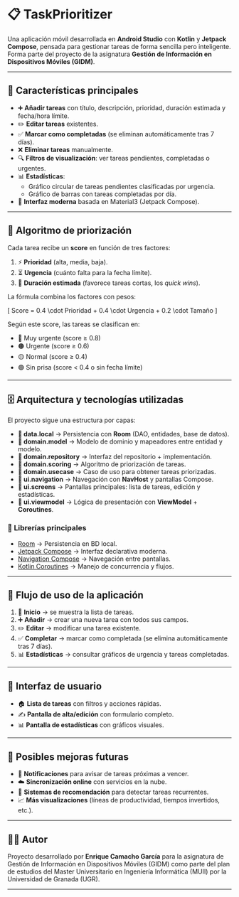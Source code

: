 # 📋 TaskPrioritizer

Una aplicación móvil desarrollada en **Android Studio** con **Kotlin** y **Jetpack Compose**, pensada para gestionar tareas de forma sencilla pero inteligente.  
Forma parte del proyecto de la asignatura **Gestión de Información en Dispositivos Móviles (GIDM)**.

---

## 🚀 Características principales

- ➕ **Añadir tareas** con título, descripción, prioridad, duración estimada y fecha/hora límite.
- ✏️ **Editar tareas** existentes.
- ✅ **Marcar como completadas** (se eliminan automáticamente tras 7 días).
- ❌ **Eliminar tareas** manualmente.
- 🔍 **Filtros de visualización**: ver tareas pendientes, completadas o urgentes.
- 📊 **Estadísticas**:
    - Gráfico circular de tareas pendientes clasificadas por urgencia.
    - Gráfico de barras con tareas completadas por día.
- 🎨 **Interfaz moderna** basada en Material3 (Jetpack Compose).

---

## 🧠 Algoritmo de priorización

Cada tarea recibe un **score** en función de tres factores:

1. ⚡ **Prioridad** (alta, media, baja).
2. ⏳ **Urgencia** (cuánto falta para la fecha límite).
3. 📏 **Duración estimada** (favorece tareas cortas, los *quick wins*).

La fórmula combina los factores con pesos:

\[
Score = 0.4 \cdot Prioridad + 0.4 \cdot Urgencia + 0.2 \cdot Tamaño
\]

Según este score, las tareas se clasifican en:
- 🔴 Muy urgente (score ≥ 0.8)
- 🟠 Urgente (score ≥ 0.6)
- 🟡 Normal (score ≥ 0.4)
- 🟢 Sin prisa (score < 0.4 o sin fecha límite)

---

## 🗄️ Arquitectura y tecnologías utilizadas

El proyecto sigue una estructura por capas:

- **📂 data.local** → Persistencia con **Room** (DAO, entidades, base de datos).
- **📂 domain.model** → Modelo de dominio y mapeadores entre entidad y modelo.
- **📂 domain.repository** → Interfaz del repositorio + implementación.
- **📂 domain.scoring** → Algoritmo de priorización de tareas.
- **📂 domain.usecase** → Caso de uso para obtener tareas priorizadas.
- **📂 ui.navigation** → Navegación con **NavHost** y pantallas Compose.
- **📂 ui.screens** → Pantallas principales: lista de tareas, edición y estadísticas.
- **📂 ui.viewmodel** → Lógica de presentación con **ViewModel** + **Coroutines**.

### 🔧 Librerías principales
- [Room](https://developer.android.com/training/data-storage/room) → Persistencia en BD local.
- [Jetpack Compose](https://developer.android.com/jetpack/compose) → Interfaz declarativa moderna.
- [Navigation Compose](https://developer.android.com/jetpack/compose/navigation) → Navegación entre pantallas.
- [Kotlin Coroutines](https://kotlinlang.org/docs/coroutines-overview.html) → Manejo de concurrencia y flujos.

---

## 📱 Flujo de uso de la aplicación

1. 🏁 **Inicio** → se muestra la lista de tareas.
2. ➕ **Añadir** → crear una nueva tarea con todos sus campos.
3. ✏️ **Editar** → modificar una tarea existente.
4. ✅ **Completar** → marcar como completada (se elimina automáticamente tras 7 días).
5. 📊 **Estadísticas** → consultar gráficos de urgencia y tareas completadas.

---

## 📸 Interfaz de usuario

- 🏠 **Lista de tareas** con filtros y acciones rápidas.
- ✍️ **Pantalla de alta/edición** con formulario completo.
- 📊 **Pantalla de estadísticas** con gráficos visuales.

---

## 🔮 Posibles mejoras futuras

- 🔔 **Notificaciones** para avisar de tareas próximas a vencer.
- ☁️ **Sincronización online** con servicios en la nube.
- 🤖 **Sistemas de recomendación** para detectar tareas recurrentes.
- 📈 **Más visualizaciones** (líneas de productividad, tiempos invertidos, etc.).

---

## 👨‍💻 Autor

Proyecto desarrollado por **Enrique Camacho García** para la asignatura de Gestión de Información 
en Dispositivos Móviles (GIDM) como parte del plan de estudios del Master Universitario en 
Ingeniería Informática (MUII) por la Universidad de Granada (UGR).  

---
